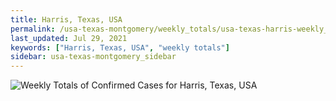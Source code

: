 ```yaml
---
title: Harris, Texas, USA
permalink: /usa-texas-montgomery/weekly_totals/usa-texas-harris-weekly_totals.html
last_updated: Jul 29, 2021
keywords: ["Harris, Texas, USA", "weekly totals"]
sidebar: usa-texas-montgomery_sidebar
---
```


![Weekly Totals of Confirmed Cases for Harris, Texas, USA](/covid_tracker/images/graphs/usa-texas-harris-weekly_totals_graph.png)
